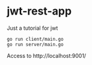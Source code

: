 # jwt-rest-app

Just a tutorial for jwt

```
go run client/main.go
go run server/main.go
```

Access to http://localhost:9001/
